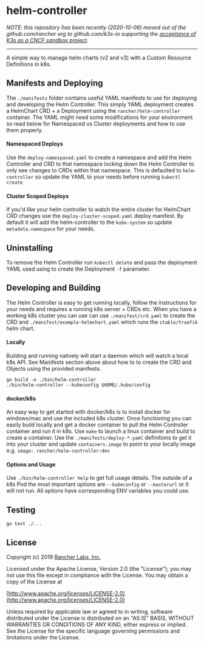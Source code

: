 helm-controller
========

_NOTE: this repository has been recently (2020-10-06) moved out of the github.com/rancher org to github.com/k3s-io
supporting the [acceptance of K3s as a CNCF sandbox project](https://github.com/cncf/toc/pull/447)_.

---

A simple way to manage helm charts (v2 and v3) with a Custom Resource Definitions in k8s. 

## Manifests and Deploying
The `./manifests` folder contains useful YAML manifests to use for deploying and developing the Helm Controller. This simply YAML deployment creates a HelmChart CRD + a Deployment using the `rancher/helm-controller` container. The YAML might need some modifications for your environment so read below for Namespaced vs Cluster deployments and how to use them properly.

#### Namespaced Deploys
Use the `deploy-namespaced.yaml` to create a namespace and add the Helm Controller and CRD to that namespace locking down the Helm Controller to only see changes to CRDs within that namespace. This is defaulted to `helm-controller` so update the YAML to your needs before running `kubectl create`

#### Cluster Scoped Deploys
If you'd like your helm controller to watch the entire cluster for HelmChart CRD changes use the `deploy-cluster-scoped.yaml` deploy manifest. By default it will add the helm-controller to the `kube-system` so update `metadata.namespace` for your needs.

## Uninstalling
To remove the Helm Controller run `kubectl delete` and pass the deployment YAML used using to create the Deployment `-f` parameter.

## Developing and Building
The Helm Controller is easy to get running locally, follow the instructions for your needs and requires a running k8s server + CRDs etc. When you have a working k8s cluster you can use can use `./manifest/crd.yaml` to create the CRD and `./manifest/example-helmchart.yaml` which runs the `stable/traefik` helm chart.

#### Locally
Building and running natively will start a daemon which will watch a local k8s API. See Manifests section above about how to to create the CRD and Objects using the provided manifests.

```
go build -o ./bin/helm-controller
./bin/helm-controller --kubeconfig $HOME/.kube/config
```

#### docker/k8s
An easy way to get started with docker/k8s is to install docker for windows/mac and use the included k8s cluster. Once functioning you can easily build locally and get a docker container to pull the Helm Controller container and run it in k8s. Use `make` to launch  a linux container and build to create a container. Use the `./manifests/deploy-*.yaml` definitions to get it into your cluster and update  `containers.image` to point to your locally image e.g. `image: rancher/helm-controller:dev`

#### Options and Usage
Use `./bin/helm-controller help` to get full usage details. The outside of a k8s Pod the most important options are `--kubeconfig` or `--masterurl` or it will not run. All options have corresponding ENV variables you could use.

## Testing
`go test ./...`

## License
Copyright (c) 2019 [Rancher Labs, Inc.](http://rancher.com)

Licensed under the Apache License, Version 2.0 (the "License");
you may not use this file except in compliance with the License.
You may obtain a copy of the License at

[http://www.apache.org/licenses/LICENSE-2.0](http://www.apache.org/licenses/LICENSE-2.0)

Unless required by applicable law or agreed to in writing, software
distributed under the License is distributed on an "AS IS" BASIS,
WITHOUT WARRANTIES OR CONDITIONS OF ANY KIND, either express or implied.
See the License for the specific language governing permissions and
limitations under the License.

